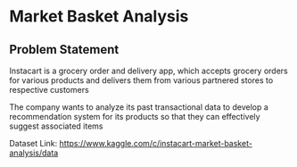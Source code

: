 # Market Basket Analysis

## Problem Statement


Instacart is a grocery order and delivery app, which accepts grocery orders for various products and delivers them from various partnered stores to respective customers

The company wants to analyze its past transactional data to develop a recommendation system for its products so that they can effectively suggest associated items

Dataset Link: https://www.kaggle.com/c/instacart-market-basket-analysis/data
